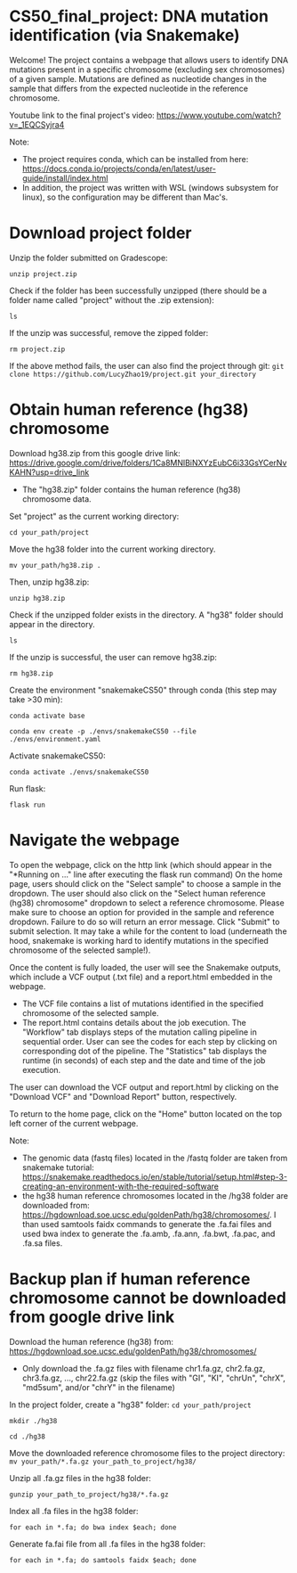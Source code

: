 # CS50_final_project: DNA mutation identification (via Snakemake)
Welcome! The project contains a webpage that allows users to identify DNA mutations present in a specific chromosome (excluding sex chromosomes) of a given sample. Mutations are defined as nucleotide changes in the sample that differs from the expected nucleotide in the reference chromosome.

Youtube link to the final project's video: https://www.youtube.com/watch?v=_1EQCSyjra4

Note:
- The project requires conda, which can be installed from here: https://docs.conda.io/projects/conda/en/latest/user-guide/install/index.html
- In addition, the project was written with WSL (windows subsystem for linux), so the configuration may be different than Mac's.

# Download project folder
Unzip the folder submitted on Gradescope:

`unzip project.zip`

Check if the folder has been successfully unzipped (there should be a folder name called "project" without the .zip extension):

`ls`

If the unzip was successful, remove the zipped folder:

`rm project.zip`

If the above method fails, the user can also find the project through git: `git clone https://github.com/LucyZhao19/project.git your_directory`

# Obtain human reference (hg38) chromosome
Download hg38.zip from this google drive link: https://drive.google.com/drive/folders/1Ca8MNlBiNXYzEubC6i33GsYCerNvKAHN?usp=drive_link
- The "hg38.zip" folder contains the human reference (hg38) chromosome data. 

Set "project" as the current working directory:

`cd your_path/project`

Move the hg38 folder into the current working directory. 

`mv your_path/hg38.zip .`

Then, unzip hg38.zip:

`unzip hg38.zip`

Check if the unzipped folder exists in the directory. A "hg38" folder should appear in the directory.

`ls`

If the unzip is successful, the user can remove hg38.zip:

`rm hg38.zip`

Create the environment "snakemakeCS50" through conda (this step may take >30 min):

`conda activate base`

`conda env create -p ./envs/snakemakeCS50 --file ./envs/environment.yaml`

Activate snakemakeCS50:

`conda activate ./envs/snakemakeCS50`

Run flask:

`flask run`

# Navigate the webpage
To open the webpage, click on the http link (which should appear in the "*Running on ..." line after executing the flask run command)
On the home page, users should click on the "Select sample" to choose a sample in the dropdown. The user should also click on the "Select human reference (hg38) chromosome" dropdown to select a reference chromosome. Please make sure to choose an option for provided in the sample and reference dropdown. Failure to do so will return an error message. Click "Submit" to submit selection. It may take a while for the content to load (underneath the hood, snakemake is working hard to identify mutations in the specified chromosome of the selected sample!).

Once the content is fully loaded, the user will see the Snakemake outputs, which include a VCF output (.txt file) and a report.html embedded in the webpage. 
- The VCF file contains a list of mutations identified in the specified chromosome of the selected sample. 
- The report.html contains details about the job execution. The "Workflow" tab displays steps of the mutation calling pipeline in sequential order. User can see the codes for each step by clicking on corresponding dot of the pipeline. The "Statistics" tab displays the runtime (in seconds) of each step and the date and time of the job execution. 

The user can download the VCF output and report.html by clicking on the "Download VCF" and "Download Report" button, respectively. 

To return to the home page, click on the "Home" button located on the top left corner of the current webpage. 

Note:
- The genomic data (fastq files) located in the /fastq folder are taken from snakemake tutorial: https://snakemake.readthedocs.io/en/stable/tutorial/setup.html#step-3-creating-an-environment-with-the-required-software
- the hg38 human reference chromosomes located in the /hg38 folder are downloaded from: https://hgdownload.soe.ucsc.edu/goldenPath/hg38/chromosomes/. I than used samtools faidx commands to generate the .fa.fai files and used bwa index to generate the .fa.amb, .fa.ann, .fa.bwt, .fa.pac, and .fa.sa files. 

# Backup plan if human reference chromosome cannot be downloaded from google drive link
Download the human reference (hg38) from:
https://hgdownload.soe.ucsc.edu/goldenPath/hg38/chromosomes/
- Only download the .fa.gz files with filename chr1.fa.gz, chr2.fa.gz, chr3.fa.gz, ..., chr22.fa.gz (skip the files with "GI", "KI", "chrUn", "chrX", "md5sum", and/or "chrY" in the filename)

In the project folder, create a "hg38" folder:
`cd your_path/project`

`mkdir ./hg38`

`cd ./hg38`

Move the downloaded reference chromosome files to the project directory:
`mv your_path/*.fa.gz your_path_to_project/hg38/`

Unzip all .fa.gz files in the hg38 folder:

`gunzip your_path_to_project/hg38/*.fa.gz`

Index all .fa files in the hg38 folder:

`for each in *.fa; do bwa index $each; done`

Generate fa.fai file from all .fa files in the hg38 folder: 

`for each in *.fa; do samtools faidx $each; done`
